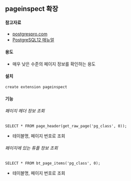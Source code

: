 ## pageinspect 확장

#### 참고자료
- [postgrespro.com](https://postgrespro.com/docs/postgresql/9.4/pageinspect)
- [PostgreSQL12 매뉴얼](https://www.postgresql.org/docs/12/pageinspect.html)

#### 용도
- 매우 낮은 수준의 페이지 정보를 확인하는 용도

#### 설치
```
create extension pageinspect
```

#### 기능
###### 페이지 헤더 정보 조회
```
SELECT * FROM page_header(get_raw_page('pg_class', 0));
```
- 테이블명, 페이지 번호로 조회

###### 페이지에 있는 튜플 정보 조회
```
SELECT * FROM bt_page_items('pg_class', 0);
```
- 테이블명, 페이지 번호로 조회
